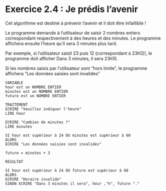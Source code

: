 # Exercice 2.4 : Je prédis l’avenir

Cet algorithme est destiné à prévenir l’avenir et il doit être infaillible !

Le programme demande à l’utilisateur de saisir 2 nombres entiers correspondant respectivement à des heures et des minutes. Le programme affichera ensuite l’heure qu’il sera 3 minutes plus tard.

Par exemple, si l’utilisateur saisit 23 puis 12 (correspondant à 23h12), le programme doit afficher Dans 3 minutes, il sera 23h15.

Si les nombres saisis par l’utilisateur sont “hors limite”, le programme affichera “Les données saisies sont invalides”

```
VARIABLE
hour est un NOMBRE ENTIER
minutes est un NOMBRE ENTIER
future est un NOMBRE ENTIER

TRAITEMENT
ECRIRE "Veuillez indiquer l'heure"
LIRE hour

ECRIRE "Combien de minutes ?"
LIRE minutes

SI hour est supérieur à 24 OU minutes est supérieur à 60
ALORS
ECRIRE "Les données saisies sont invalides"

future = minutes + 3

RESULTAT

SI hour est supérieur à 24 OU future est supérieur à 60
ALORS 
ECRIRE "Horaire invalide"
SINON ECRIRE "Dans 3 minutes il sera", hour ,"h", future "."

```